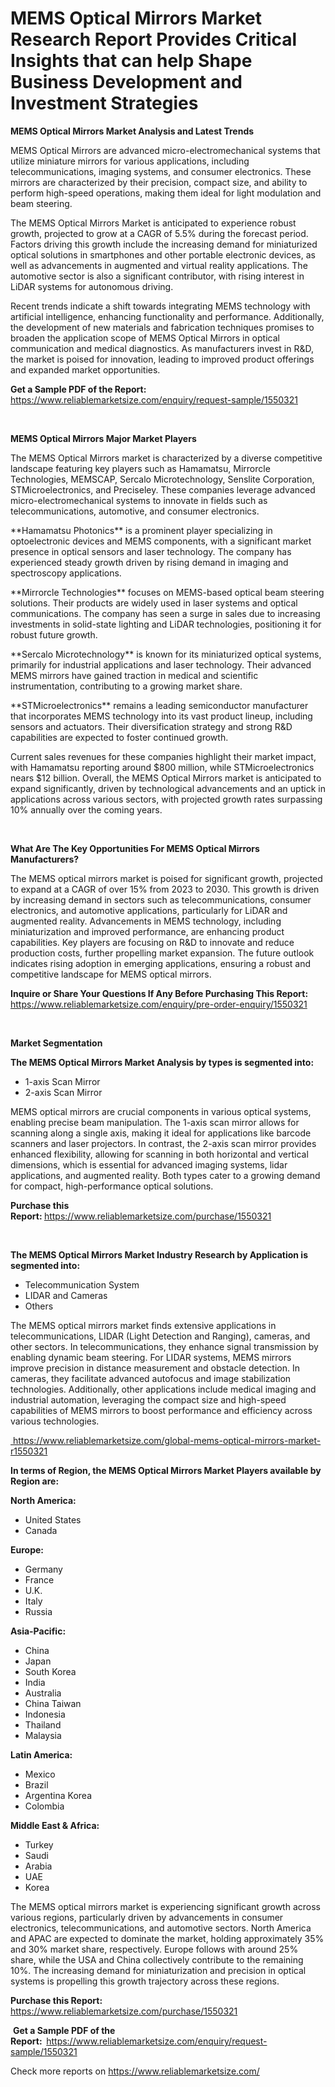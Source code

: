 <p><h1>MEMS Optical Mirrors Market Research Report Provides Critical Insights that can help Shape Business Development and Investment Strategies</h1></p><p><strong>MEMS Optical Mirrors Market Analysis and Latest Trends</strong></p>
<p><p>MEMS Optical Mirrors are advanced micro-electromechanical systems that utilize miniature mirrors for various applications, including telecommunications, imaging systems, and consumer electronics. These mirrors are characterized by their precision, compact size, and ability to perform high-speed operations, making them ideal for light modulation and beam steering.</p><p>The MEMS Optical Mirrors Market is anticipated to experience robust growth, projected to grow at a CAGR of 5.5% during the forecast period. Factors driving this growth include the increasing demand for miniaturized optical solutions in smartphones and other portable electronic devices, as well as advancements in augmented and virtual reality applications. The automotive sector is also a significant contributor, with rising interest in LiDAR systems for autonomous driving.</p><p>Recent trends indicate a shift towards integrating MEMS technology with artificial intelligence, enhancing functionality and performance. Additionally, the development of new materials and fabrication techniques promises to broaden the application scope of MEMS Optical Mirrors in optical communication and medical diagnostics. As manufacturers invest in R&D, the market is poised for innovation, leading to improved product offerings and expanded market opportunities.</p></p>
<p><strong>Get a Sample PDF of the Report:&nbsp;</strong> <a href="https://www.reliablemarketsize.com/enquiry/request-sample/1550321?utm_campaign=3354&utm_medium=2&utm_source=Github&utm_content=ia&utm_term=06042025&utm_id=mems-optical-mirrors">https://www.reliablemarketsize.com/enquiry/request-sample/1550321</a></p>
<p>&nbsp;</p>
<p><strong>MEMS Optical Mirrors Major Market Players</strong></p>
<p><p>The MEMS Optical Mirrors market is characterized by a diverse competitive landscape featuring key players such as Hamamatsu, Mirrorcle Technologies, MEMSCAP, Sercalo Microtechnology, Senslite Corporation, STMicroelectronics, and Preciseley. These companies leverage advanced micro-electromechanical systems to innovate in fields such as telecommunications, automotive, and consumer electronics.</p><p>**Hamamatsu Photonics** is a prominent player specializing in optoelectronic devices and MEMS components, with a significant market presence in optical sensors and laser technology. The company has experienced steady growth driven by rising demand in imaging and spectroscopy applications.</p><p>**Mirrorcle Technologies** focuses on MEMS-based optical beam steering solutions. Their products are widely used in laser systems and optical communications. The company has seen a surge in sales due to increasing investments in solid-state lighting and LiDAR technologies, positioning it for robust future growth.</p><p>**Sercalo Microtechnology** is known for its miniaturized optical systems, primarily for industrial applications and laser technology. Their advanced MEMS mirrors have gained traction in medical and scientific instrumentation, contributing to a growing market share.</p><p>**STMicroelectronics** remains a leading semiconductor manufacturer that incorporates MEMS technology into its vast product lineup, including sensors and actuators. Their diversification strategy and strong R&D capabilities are expected to foster continued growth.</p><p>Current sales revenues for these companies highlight their market impact, with Hamamatsu reporting around $800 million, while STMicroelectronics nears $12 billion. Overall, the MEMS Optical Mirrors market is anticipated to expand significantly, driven by technological advancements and an uptick in applications across various sectors, with projected growth rates surpassing 10% annually over the coming years.</p></p>
<p>&nbsp;</p>
<p><strong>What Are The Key Opportunities For MEMS Optical Mirrors Manufacturers?</strong></p>
<p><p>The MEMS optical mirrors market is poised for significant growth, projected to expand at a CAGR of over 15% from 2023 to 2030. This growth is driven by increasing demand in sectors such as telecommunications, consumer electronics, and automotive applications, particularly for LiDAR and augmented reality. Advancements in MEMS technology, including miniaturization and improved performance, are enhancing product capabilities. Key players are focusing on R&D to innovate and reduce production costs, further propelling market expansion. The future outlook indicates rising adoption in emerging applications, ensuring a robust and competitive landscape for MEMS optical mirrors.</p></p>
<p><strong>Inquire or Share Your Questions If Any Before Purchasing This Report:</strong> <a href="https://www.reliablemarketsize.com/enquiry/pre-order-enquiry/1550321?utm_campaign=3354&utm_medium=2&utm_source=Github&utm_content=ia&utm_term=06042025&utm_id=mems-optical-mirrors">https://www.reliablemarketsize.com/enquiry/pre-order-enquiry/1550321</a></p>
<p>&nbsp;</p>
<p><strong>Market Segmentation</strong></p>
<p><strong>The MEMS Optical Mirrors Market Analysis by types is segmented into:</strong></p>
<p><ul><li>1-axis Scan Mirror</li><li>2-axis Scan Mirror</li></ul></p>
<p><p>MEMS optical mirrors are crucial components in various optical systems, enabling precise beam manipulation. The 1-axis scan mirror allows for scanning along a single axis, making it ideal for applications like barcode scanners and laser projectors. In contrast, the 2-axis scan mirror provides enhanced flexibility, allowing for scanning in both horizontal and vertical dimensions, which is essential for advanced imaging systems, lidar applications, and augmented reality. Both types cater to a growing demand for compact, high-performance optical solutions.</p></p>
<p><strong>Purchase this Report:&nbsp;</strong><a href="https://www.reliablemarketsize.com/purchase/1550321?utm_campaign=3354&utm_medium=2&utm_source=Github&utm_content=ia&utm_term=06042025&utm_id=mems-optical-mirrors">https://www.reliablemarketsize.com/purchase/1550321</a></p>
<p>&nbsp;</p>
<p><strong>The MEMS Optical Mirrors Market Industry Research by Application is segmented into:</strong></p>
<p><ul><li>Telecommunication System</li><li>LIDAR and Cameras</li><li>Others</li></ul></p>
<p><p>The MEMS optical mirrors market finds extensive applications in telecommunications, LIDAR (Light Detection and Ranging), cameras, and other sectors. In telecommunications, they enhance signal transmission by enabling dynamic beam steering. For LIDAR systems, MEMS mirrors improve precision in distance measurement and obstacle detection. In cameras, they facilitate advanced autofocus and image stabilization technologies. Additionally, other applications include medical imaging and industrial automation, leveraging the compact size and high-speed capabilities of MEMS mirrors to boost performance and efficiency across various technologies.</p></p>
<p><a href="https://www.reliablemarketsize.com/global-mems-optical-mirrors-market-r1550321?utm_campaign=3354&utm_medium=2&utm_source=Github&utm_content=ia&utm_term=06042025&utm_id=mems-optical-mirrors">&nbsp;https://www.reliablemarketsize.com/global-mems-optical-mirrors-market-r1550321</a></p>
<p><strong>In terms of Region, the MEMS Optical Mirrors Market Players available by Region are:</strong></p>
<p>
    <p> <strong> North America: </strong>
        <ul>
            <li>United States</li>
            <li>Canada</li>
        </ul>
        </p> 
    <p> <strong> Europe: </strong>
        <ul>
            <li>Germany</li>
            <li>France</li>
            <li>U.K.</li>
            <li>Italy</li>
            <li>Russia</li>
        </ul>
        </p> 
    <p> <strong> Asia-Pacific: </strong>
        <ul>
            <li>China</li>
            <li>Japan</li>
            <li>South Korea</li>
            <li>India</li>
            <li>Australia</li>
            <li>China Taiwan</li>
            <li>Indonesia</li>
            <li>Thailand</li>
            <li>Malaysia</li>
        </ul>
        </p> 
    <p> <strong> Latin America: </strong>
        <ul>
            <li>Mexico</li>
            <li>Brazil</li>
            <li>Argentina Korea</li>
            <li>Colombia</li>
        </ul>
        </p> 
    <p> <strong> Middle East & Africa: </strong>
        <ul>
            <li>Turkey</li>
            <li>Saudi</li>
            <li>Arabia</li>
            <li>UAE</li>
            <li>Korea</li>
        </ul>
    </p>
    </p>
<p><p>The MEMS optical mirrors market is experiencing significant growth across various regions, particularly driven by advancements in consumer electronics, telecommunications, and automotive sectors. North America and APAC are expected to dominate the market, holding approximately 35% and 30% market share, respectively. Europe follows with around 25% share, while the USA and China collectively contribute to the remaining 10%. The increasing demand for miniaturization and precision in optical systems is propelling this growth trajectory across these regions.</p></p>
<p><strong>Purchase this Report: </strong><a href="https://www.reliablemarketsize.com/purchase/1550321?utm_campaign=3354&utm_medium=2&utm_source=Github&utm_content=ia&utm_term=06042025&utm_id=mems-optical-mirrors">https://www.reliablemarketsize.com/purchase/1550321</a></p>
<p>&nbsp;<strong>Get a Sample PDF of the Report:&nbsp;&nbsp;</strong><a href="https://www.reliablemarketsize.com/enquiry/request-sample/1550321?utm_campaign=3354&utm_medium=2&utm_source=Github&utm_content=ia&utm_term=06042025&utm_id=mems-optical-mirrors">https://www.reliablemarketsize.com/enquiry/request-sample/1550321</a></p>
<p><strong></strong></p>
<p>Check more reports on <a href="https://www.reliablemarketsize.com/?utm_campaign=3354&utm_medium=2&utm_source=Github&utm_content=ia&utm_term=06042025&utm_id=mems-optical-mirrors">https://www.reliablemarketsize.com/</a></p>